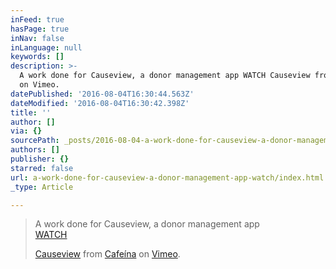 ```yaml
---
inFeed: true
hasPage: true
inNav: false
inLanguage: null
keywords: []
description: >-
  A work done for Causeview, a donor management app WATCH Causeview from Cafeína
  on Vimeo.
datePublished: '2016-08-04T16:30:44.563Z'
dateModified: '2016-08-04T16:30:42.398Z'
title: ''
author: []
via: {}
sourcePath: _posts/2016-08-04-a-work-done-for-causeview-a-donor-management-app-watch.md
authors: []
publisher: {}
starred: false
url: a-work-done-for-causeview-a-donor-management-app-watch/index.html
_type: Article

---
```

> A work done for Causeview, a donor management app  
> [WATCH][0]
> 
> [Causeview][0] from [Cafeína][1] on [Vimeo][2].



[0]: https://vimeo.com/175953860
[1]: https://vimeo.com/cafeina
[2]: https://vimeo.com/